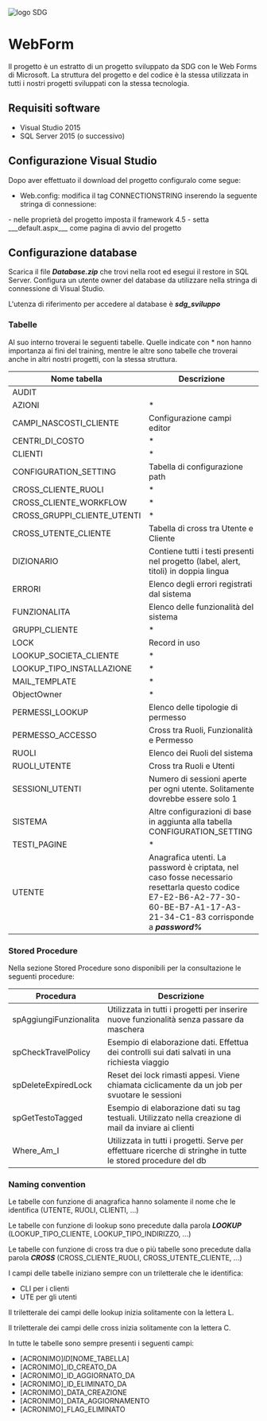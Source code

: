 ![logo SDG](logoSDG.jpg) 
# WebForm

Il progetto è un estratto di un progetto sviluppato da SDG con le Web Forms di Microsoft.
La struttura del progetto e del codice è la stessa utilizzata in tutti i nostri progetti sviluppati con la stessa tecnologia.

## Requisiti software

- Visual Studio 2015
- SQL Server 2015 (o successivo)

## Configurazione Visual Studio
Dopo aver effettuato il download del progetto configuralo come segue:
- Web.config: modifica il tag CONNECTIONSTRING inserendo la seguente stringa di connessione:
<add name="CONNECTION_STRING" connectionString="server=localhost\SQLEXPRESS01;database=SDG-DEMO;Trusted_Connection=True;"  providerName="System.Data.SqlClient"/>
- nelle proprietà del progetto imposta il framework 4.5
- setta ___default.aspx___ come pagina di avvio del progetto

## Configurazione database

Scarica il file ***Database.zip*** che trovi nella root ed esegui il restore in SQL Server.
Configura un utente owner del database da utilizzare nella stringa di connessione di Visual Studio.

L'utenza di riferimento per accedere al database è ***sdg_sviluppo***

### Tabelle ###

Al suo interno troverai le seguenti tabelle. Quelle indicate con * non hanno importanza ai fini del training, mentre le altre sono tabelle che troverai anche in altri nostri progetti, con la stessa struttura.

**Nome tabella**|**Descrizione**
-----|-----
AUDIT| 
AZIONI|*
CAMPI\_NASCOSTI\_CLIENTE|Configurazione campi editor
CENTRI\_DI\_COSTO|*
CLIENTI|*
CONFIGURATION\_SETTING|Tabella di configurazione path
CROSS\_CLIENTE\_RUOLI|*
CROSS\_CLIENTE\_WORKFLOW|*
CROSS\_GRUPPI\_CLIENTE\_UTENTI|*
CROSS\_UTENTE\_CLIENTE|Tabella di cross tra Utente e Cliente
DIZIONARIO|Contiene tutti i testi presenti nel progetto (label, alert, titoli) in doppia lingua
ERRORI|Elenco degli errori registrati dal sistema
FUNZIONALITA|Elenco delle funzionalità del sistema
GRUPPI\_CLIENTE|*
LOCK|Record in uso
LOOKUP\_SOCIETA\_CLIENTE|*
LOOKUP\_TIPO\_INSTALLAZIONE|*
MAIL\_TEMPLATE|*
ObjectOwner|*
PERMESSI\_LOOKUP|Elenco delle tipologie di permesso
PERMESSO\_ACCESSO|Cross tra Ruoli, Funzionalità e Permesso
RUOLI|Elenco dei Ruoli del sistema
RUOLI\_UTENTE|Cross tra Ruoli e Utenti
SESSIONI\_UTENTI|Numero di sessioni aperte per ogni utente. Solitamente dovrebbe essere solo 1
SISTEMA|Altre configurazioni di base in aggiunta alla tabella CONFIGURATION\_SETTING
TESTI\_PAGINE|*
UTENTE|Anagrafica utenti. La password è criptata, nel caso fosse necessario resettarla questo codice E7-E2-B6-A2-77-30-60-BE-B7-A1-17-A3-21-34-C1-83 corrisponde a ***password%***


### Stored Procedure ###

Nella sezione Stored Procedure sono disponibili per la consultazione le seguenti procedure:

**Procedura**|**Descrizione**
-----|-----
spAggiungiFunzionalita|Utilizzata in tutti i progetti per inserire nuove funzionalità senza passare da maschera
spCheckTravelPolicy|Esempio di elaborazione dati. Effettua dei controlli sui dati salvati in una richiesta viaggio
spDeleteExpiredLock|Reset dei lock rimasti appesi. Viene chiamata ciclicamente da un job per svuotare le sessioni
spGetTestoTagged|Esempio di elaborazione dati su tag testuali. Utilizzato nella creazione di mail da inviare ai clienti
Where_Am_I|Utilizzata in tutti i progetti. Serve per effettuare ricerche di stringhe in tutte le stored procedure del db

### Naming convention ###

Le tabelle con funzione di anagrafica hanno solamente il nome che le identifica (UTENTE, RUOLI, CLIENTI, ...)

Le tabelle con funzione di lookup sono precedute dalla parola ***LOOKUP*** (LOOKUP_TIPO_CLIENTE, LOOKUP_TIPO_INDIRIZZO, ...)

Le tabelle con funzione di cross tra due o più tabelle sono precedute dalla parola ***CROSS*** (CROSS_CLIENTE_RUOLI, CROSS_UTENTE_CLIENTE, ...)

I campi delle tabelle iniziano sempre con un triletterale che le identifica:
- CLI per i clienti
- UTE per gli utenti

Il triletterale dei campi delle lookup inizia solitamente con la lettera L.

Il triletterale dei campi delle cross inizia solitamente con la lettera C.

In tutte le tabelle sono sempre presenti i seguenti campi:
- [ACRONIMO]_ID_[NOME_TABELLA]
- [ACRONIMO]_ID_CREATO_DA
- [ACRONIMO]_ID_AGGIORNATO_DA
- [ACRONIMO]_ID_ELIMINATO_DA
- [ACRONIMO]_DATA_CREAZIONE
- [ACRONIMO]_DATA_AGGIORNAMENTO
- [ACRONIMO]_FLAG_ELIMINATO
